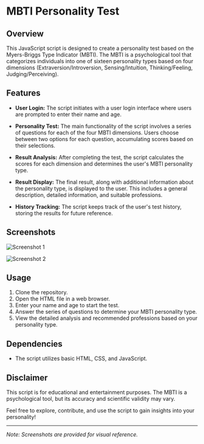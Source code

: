 # MBTI Personality Test

## Overview

This JavaScript script is designed to create a personality test based on the Myers-Briggs Type Indicator (MBTI). The MBTI is a psychological tool that categorizes individuals into one of sixteen personality types based on four dimensions (Extraversion/Introversion, Sensing/Intuition, Thinking/Feeling, Judging/Perceiving).

## Features

- **User Login:** The script initiates with a user login interface where users are prompted to enter their name and age.

- **Personality Test:** The main functionality of the script involves a series of questions for each of the four MBTI dimensions. Users choose between two options for each question, accumulating scores based on their selections.

- **Result Analysis:** After completing the test, the script calculates the scores for each dimension and determines the user's MBTI personality type.

- **Result Display:** The final result, along with additional information about the personality type, is displayed to the user. This includes a general description, detailed information, and suitable professions.

- **History Tracking:** The script keeps track of the user's test history, storing the results for future reference.

## Screenshots

![Screenshot 1](https://s8.uupload.ir/files/screen_shot_1402-11-26_at_18.42.07_p6z3.png)

![Screenshot 2](https://s8.uupload.ir/files/screen_shot_1402-11-26_at_18.42.23_b52.png)

## Usage

1. Clone the repository.
2. Open the HTML file in a web browser.
3. Enter your name and age to start the test.
4. Answer the series of questions to determine your MBTI personality type.
5. View the detailed analysis and recommended professions based on your personality type.

## Dependencies

- The script utilizes basic HTML, CSS, and JavaScript.

## Disclaimer

This script is for educational and entertainment purposes. The MBTI is a psychological tool, but its accuracy and scientific validity may vary.

Feel free to explore, contribute, and use the script to gain insights into your personality!

---
*Note: Screenshots are provided for visual reference.*
